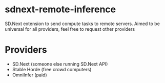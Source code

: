 # sdnext-remote-inference
SD.Next extension to send compute tasks to remote servers.
Aimed to be universal for all providers, feel free to request other providers

# Providers
- SD.Next (someone else running SD.Next API)
- Stable Horde (free crowd computers)
- OmniInfer (paid)


